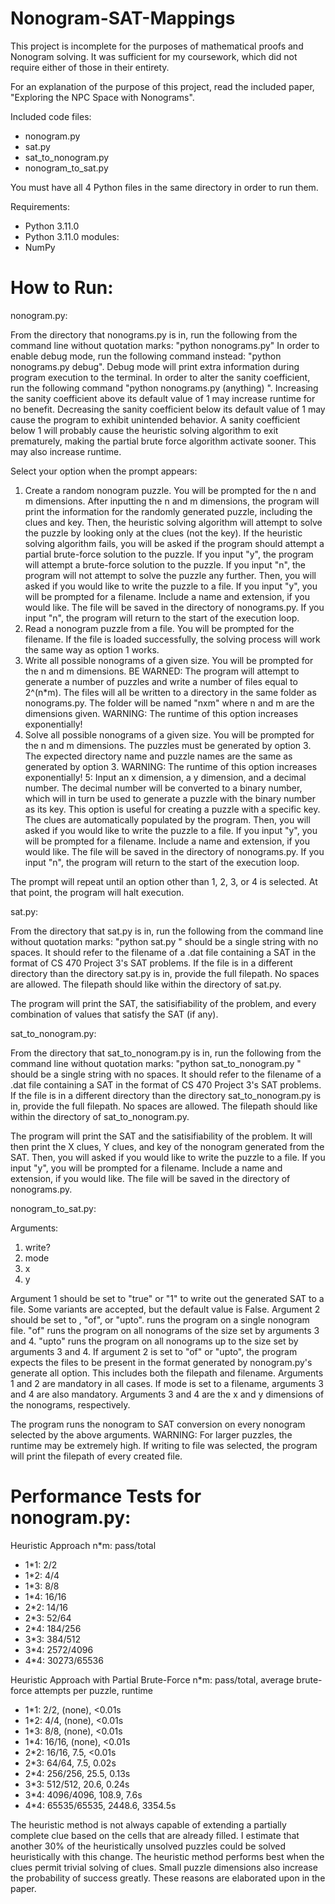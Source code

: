 # Nonogram-SAT-Mappings
This project is incomplete for the purposes of mathematical proofs and Nonogram solving. It was sufficient for my coursework, which did not require either of those in their entirety.

For an explanation of the purpose of this project, read the included paper, "Exploring the NPC Space with Nonograms".

Included code files:
- nonogram.py
- sat.py
- sat_to_nonogram.py
- nonogram_to_sat.py

You must have all 4 Python files in the same directory in order to run them.

Requirements:
- Python 3.11.0
- Python 3.11.0 modules:
- NumPy

# How to Run:

nonogram.py:

From the directory that nonograms.py is in, run the following from the command line without quotation marks: "python nonograms.py"
In order to enable debug mode, run the following command instead: "python nonograms.py debug". Debug mode will print extra information during program execution to the terminal.
In order to alter the sanity coefficient, run the following command "python nonograms.py (anything) <value>". Increasing the sanity coefficient above its default value of 1 may increase runtime for no benefit. Decreasing the sanity coefficient below its default value of 1 may cause the program to exhibit unintended behavior. A sanity coefficient below 1 will probably cause the heuristic solving algorithm to exit prematurely, making the partial brute force algorithm activate sooner. This may also increase runtime.

Select your option when the prompt appears:
1. Create a random nonogram puzzle. You will be prompted for the n and m dimensions. After inputting the n and m dimensions, the program will print the information for the randomly generated puzzle, including the clues and key. Then, the heuristic solving algorithm will attempt to solve the puzzle by looking only at the clues (not the key). If the heuristic solving algorithm fails, you will be asked if the program should attempt a partial brute-force solution to the puzzle. If you input "y", the program will attempt a brute-force solution to the puzzle. If you input "n", the program will not attempt to solve the puzzle any further. Then, you will asked if you would like to write the puzzle to a file. If you input "y", you will be prompted for a filename. Include a name and extension, if you would like. The file will be saved in the directory of nonograms.py. If you input "n", the program will return to the start of the execution loop.
2. Read a nonogram puzzle from a file. You will be prompted for the filename. If the file is loaded successfully, the solving process will work the same way as option 1 works.
3. Write all possible nonograms of a given size. You will be prompted for the n and m dimensions. BE WARNED: The program will attempt to generate a number of puzzles and write a number of files equal to 2^(n*m). The files will all be written to a directory in the same folder as nonograms.py. The folder will be named "nxm" where n and m are the dimensions given. WARNING: The runtime of this option increases exponentially!
4. Solve all possible nonograms of a given size. You will be prompted for the n and m dimensions. The puzzles must be generated by option 3. The expected directory name and puzzle names are the same as generated by option 3. WARNING: The runtime of this option increases exponentially!
5: Input an x dimension, a y dimension, and a decimal number. The decimal number will be converted to a binary number, which will in turn be used to generate a puzzle with the binary number as its key. This option is useful for creating a puzzle with a specific key. The clues are automatically populated by the program. Then, you will asked if you would like to write the puzzle to a file. If you input "y", you will be prompted for a filename. Include a name and extension, if you would like. The file will be saved in the directory of nonograms.py. If you input "n", the program will return to the start of the execution loop.

The prompt will repeat until an option other than 1, 2, 3, or 4 is selected. At that point, the program will halt execution.

sat.py:

From the directory that sat.py is in, run the following from the command line without quotation marks: "python sat.py <filename>"
<filename> should be a single string with no spaces. It should refer to the filename of a .dat file containing a SAT in the format of CS 470 Project 3's SAT problems. If the file is in a different directory than the directory sat.py is in, provide the full filepath. No spaces are allowed. The filepath should like within the directory of sat.py.

The program will print the SAT, the satisifiability of the problem, and every combination of values that satisfy the SAT (if any).

sat_to_nonogram.py:

From the directory that sat_to_nonogram.py is in, run the following from the command line without quotation marks: "python sat_to_nonogram.py <filename>"
<filename> should be a single string with no spaces. It should refer to the filename of a .dat file containing a SAT in the format of CS 470 Project 3's SAT problems. If the file is in a different directory than the directory sat_to_nonogram.py is in, provide the full filepath. No spaces are allowed. The filepath should like within the directory of sat_to_nonogram.py.

The program will print the SAT and the satisifiability of the problem.
It will then print the X clues, Y clues, and key of the nonogram generated from the SAT.
Then, you will asked if you would like to write the puzzle to a file. If you input "y", you will be prompted for a filename. Include a name and extension, if you would like. The file will be saved in the directory of nonograms.py.

nonogram_to_sat.py:

Arguments:
1. write?
2. mode
3. x
4. y

Argument 1 should be set to "true" or "1" to write out the generated SAT to a file. Some variants are accepted, but the default value is False.
Argument 2 should be set to <filename>, "of", or "upto". <filename> runs the program on a single nonogram file. "of" runs the program on all nonograms of the size set by arguments 3 and 4. "upto" runs the program on all nonograms up to the size set by arguments 3 and 4. If argument 2 is set to "of" or "upto", the program expects the files to be present in the format generated by nonogram.py's generate all option. This includes both the filepath and filename.
Arguments 1 and 2 are mandatory in all cases. If mode is set to a filename, arguments 3 and 4 are also mandatory.
Arguments 3 and 4 are the x and y dimensions of the nonograms, respectively.

The program runs the nonogram to SAT conversion on every nonogram selected by the above arguments. WARNING: For larger puzzles, the runtime may be extremely high.
If writing to file was selected, the program will print the filepath of every created file.

# Performance Tests for nonogram.py:

Heuristic Approach
n*m: pass/total
- 1*1: 2/2
- 1*2: 4/4
- 1*3: 8/8
- 1*4: 16/16
- 2*2: 14/16
- 2*3: 52/64
- 2*4: 184/256
- 3*3: 384/512
- 3*4: 2572/4096
- 4*4: 30273/65536

Heuristic Approach with Partial Brute-Force
n*m: pass/total, average brute-force attempts per puzzle, runtime
- 1*1: 2/2, (none), <0.01s
- 1*2: 4/4, (none), <0.01s
- 1*3: 8/8, (none), <0.01s
- 1*4: 16/16, (none), <0.01s
- 2*2: 16/16, 7.5, <0.01s
- 2*3: 64/64, 7.5, 0.02s
- 2*4: 256/256, 25.5, 0.13s
- 3*3: 512/512, 20.6, 0.24s
- 3*4: 4096/4096, 108.9, 7.6s
- 4*4: 65535/65535, 2448.6, 3354.5s

The heuristic method is not always capable of extending a partially complete clue based on the cells that are already filled. I estimate that another 30% of the heuristically unsolved puzzles could be solved heuristically with this change.
The heuristic method performs best when the clues permit trivial solving of clues. Small puzzle dimensions also increase the probability of success greatly. These reasons are elaborated upon in the paper.
